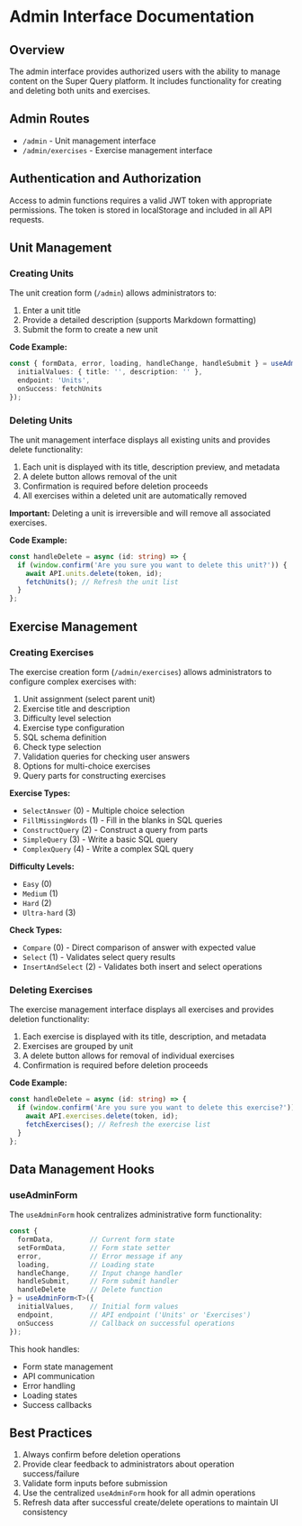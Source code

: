 # Admin Interface Documentation

## Overview

The admin interface provides authorized users with the ability to manage content on the Super Query platform. It includes functionality for creating and deleting both units and exercises.

## Admin Routes

- `/admin` - Unit management interface
- `/admin/exercises` - Exercise management interface

## Authentication and Authorization

Access to admin functions requires a valid JWT token with appropriate permissions. The token is stored in localStorage and included in all API requests.

## Unit Management

### Creating Units

The unit creation form (`/admin`) allows administrators to:

1. Enter a unit title
2. Provide a detailed description (supports Markdown formatting)
3. Submit the form to create a new unit

**Code Example:**
```typescript
const { formData, error, loading, handleChange, handleSubmit } = useAdminForm<UnitFormData>({
  initialValues: { title: '', description: '' },
  endpoint: 'Units',
  onSuccess: fetchUnits
});
```

### Deleting Units

The unit management interface displays all existing units and provides delete functionality:

1. Each unit is displayed with its title, description preview, and metadata
2. A delete button allows removal of the unit
3. Confirmation is required before deletion proceeds
4. All exercises within a deleted unit are automatically removed

**Important:** Deleting a unit is irreversible and will remove all associated exercises.

**Code Example:**
```typescript
const handleDelete = async (id: string) => {
  if (window.confirm('Are you sure you want to delete this unit?')) {
    await API.units.delete(token, id);
    fetchUnits(); // Refresh the unit list
  }
};
```

## Exercise Management

### Creating Exercises

The exercise creation form (`/admin/exercises`) allows administrators to configure complex exercises with:

1. Unit assignment (select parent unit)
2. Exercise title and description
3. Difficulty level selection
4. Exercise type configuration
5. SQL schema definition
6. Check type selection
7. Validation queries for checking user answers
8. Options for multi-choice exercises
9. Query parts for constructing exercises

**Exercise Types:**
- `SelectAnswer` (0) - Multiple choice selection
- `FillMissingWords` (1) - Fill in the blanks in SQL queries
- `ConstructQuery` (2) - Construct a query from parts
- `SimpleQuery` (3) - Write a basic SQL query
- `ComplexQuery` (4) - Write a complex SQL query

**Difficulty Levels:**
- `Easy` (0)
- `Medium` (1)
- `Hard` (2)
- `Ultra-hard` (3)

**Check Types:**
- `Compare` (0) - Direct comparison of answer with expected value
- `Select` (1) - Validates select query results
- `InsertAndSelect` (2) - Validates both insert and select operations

### Deleting Exercises

The exercise management interface displays all exercises and provides deletion functionality:

1. Each exercise is displayed with its title, description, and metadata
2. Exercises are grouped by unit
3. A delete button allows for removal of individual exercises
4. Confirmation is required before deletion proceeds

**Code Example:**
```typescript
const handleDelete = async (id: string) => {
  if (window.confirm('Are you sure you want to delete this exercise?')) {
    await API.exercises.delete(token, id);
    fetchExercises(); // Refresh the exercise list
  }
};
```

## Data Management Hooks

### useAdminForm

The `useAdminForm` hook centralizes administrative form functionality:

```typescript
const { 
  formData,         // Current form state
  setFormData,      // Form state setter
  error,            // Error message if any
  loading,          // Loading state 
  handleChange,     // Input change handler
  handleSubmit,     // Form submit handler
  handleDelete      // Delete function
} = useAdminForm<T>({
  initialValues,    // Initial form values
  endpoint,         // API endpoint ('Units' or 'Exercises')
  onSuccess         // Callback on successful operations
});
```

This hook handles:
- Form state management
- API communication
- Error handling
- Loading states
- Success callbacks

## Best Practices

1. Always confirm before deletion operations
2. Provide clear feedback to administrators about operation success/failure
3. Validate form inputs before submission
4. Use the centralized `useAdminForm` hook for all admin operations
5. Refresh data after successful create/delete operations to maintain UI consistency 